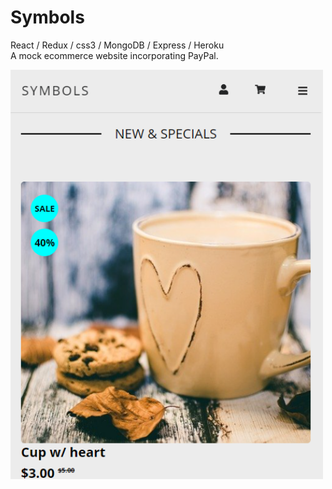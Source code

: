 # Symbols
React / Redux / css3 / MongoDB / Express / Heroku <br />
A mock ecommerce website incorporating PayPal.


<img src="frontend/public/Images/lm-symbols.PNG" width="500">